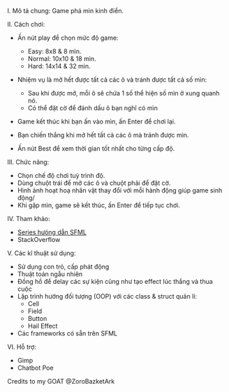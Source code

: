 I. Mô tả chung:
Game phá mìn kinh điển.

II. Cách chơi:
- Ấn nút play để chọn mức độ game:
    + Easy: 8x8 & 8 mìn.
    + Normal: 10x10 & 18 mìn.
    + Hard: 14x14 & 32 mìn.

- Nhiệm vụ là mở hết được tất cả các ô và tránh được tất cả số mìn:
    + Sau khi được mở, mỗi ô sẽ chứa  1 số thể hiện số mìn ở xung quanh nó.
    + Có thể đặt cờ để đánh dấu ô bạn nghĩ có mìn
- Game kết thúc khi bạn ấn vào mìn, ấn Enter để chơi lại.
- Bạn chiến thắng khi mở hết tất cả các ô mà tránh được mìn.
- Ấn nút Best để xem thời gian tốt nhất cho từng cấp độ.


III. Chức năng:
- Chọn chế độ chơi tuỳ trình độ.
- Dùng chuột trái để mở các ô và chuột phải để đặt cờ.
- Hình ảnh hoạt hoạ nhân vật thay đổi với mỗi hành động giúp game sinh động/
- Khi gặp mìn, game sẽ kết thúc, ấn Enter để tiếp tục chơi.


IV. Tham khảo:
- [Series hưóng dẫn SFML](https://www.youtube.com/playlist?list=PL21OsoBLPpMOO6zyVlxZ4S4hwkY_SLRW9)
- StackOverflow

V. Các kĩ thuật sử dụng:
- Sử dụng con trỏ, cấp phát động
- Thuật toán ngẫu nhiên 
- Đồng hồ để delay các sự kiện cũng như tạo effect lúc thắng và thua cuộc
- Lập trình hướng đối tượng (OOP) với các class & struct quản lí:
    + Cell
    + Field
    + Button
    + Hail Effect
- Các frameworks có sẵn trên SFML

VI. Hỗ trợ:
- Gimp
- Chatbot Poe 

Credits to my GOAT @ZoroBazketArk 